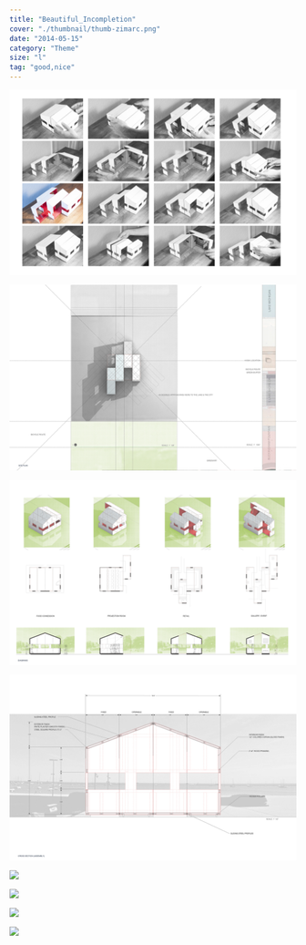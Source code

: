 ```yaml
---
title: "Beautiful_Incompletion"
cover: "./thumbnail/thumb-zimarc.png"
date: "2014-05-15"
category: "Theme"
size: "l"
tag: "good,nice"
---
```


![](./img/ZIMARC_Beautiful-Incompletion-10.jpg)

![](./img/ZIMARC_Beautiful-Incompletion-3.jpg)

![](./img/ZIMARC_Beautiful-Incompletion-4.jpg)

![](./img/ZIMARC_Beautiful-Incompletion-5.jpg)

![](./img/ZIMARC_Beautiful-Incompletion-6.jpg)

![](./img/ZIMARC_Beautiful-Incompletion-7.jpg)

![](./img/ZIMARC_Beautiful-Incompletion-8.jpg)

![](./img/ZIMARC_Beautiful-Incompletion-9.jpg)








